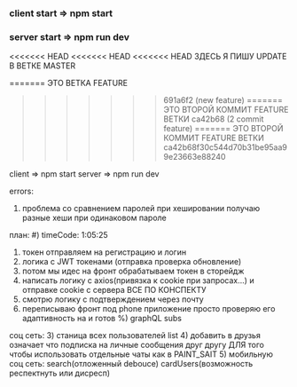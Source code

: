 
### client start =>  npm start
### server start => npm run dev

<<<<<<< HEAD
<<<<<<< HEAD
<<<<<<< HEAD
ЗДЕСЬ Я ПИШУ UPDATE В ВЕТКЕ MASTER


=======
ЭТО ВЕТКА FEATURE
>>>>>>> 691a6f2 (new feature)
=======
ЭТО ВТОРОЙ КОММИТ FEATURE ВЕТКИ 
>>>>>>> ca42b68 (2 commit feature)
=======
ЭТО ВТОРОЙ КОММИТ FEATURE ВЕТКИ 
>>>>>>> ca42b68f30c544d70b31be95aa99e23663e88240

client =>  npm start
server => npm run dev

errors:
 1) проблема со сравнением паролей при хешировании получаю разные хеши при одинаковом пароле
 
план:
#) timeCode: 1:05:25 
1) токен отправляем на регистрацию и логин
3) логика с JWT токенами (отправка проверка обновление)
4) потом мы идес на фронт обрабатываем токен в сторейдж 
5) написать логику с axios(привязка к cookie при запросах...) и отправке cookie c сервера ВСЕ ПО КОНСПЕКТУ
6) смотрю логику с подтверждением через почту
7) переписываю фронт под phone приложение просто проверяю его адаптивность на и готов
%) graphQL subs 


соц сеть:
3) станица всех пользователей list
4) добавить в друзья означает что подписка на личные сообщения друг другу
ДЛЯ того чтобы использовать отдельные чаты как в PAINT_SAIT
5) мобильную соц сеть:  search(отложенный debouce) cardUsers(возможность респектнуть или дисресп)
